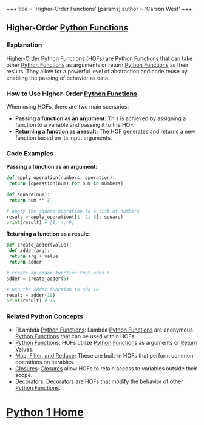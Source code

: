+++
 title = 'Higher-Order Functions'
[params]
	author = 'Carson West'
+++
## Higher-Order [Python Functions](./../python-functions/)

### Explanation
Higher-Order [Python Functions](./../python-functions/) (HOFs) are [Python Functions](./../python-functions/) that can take other [Python Functions](./../python-functions/) as arguments or return [Python Functions](./../python-functions/) as their results. They allow for a powerful level of abstraction and code reuse by enabling the passing of behavior as data.

### How to Use Higher-Order [Python Functions](./../python-functions/)
When using HOFs, there are two main scenarios:

- **Passing a function as an argument:** This is achieved by assigning a function to a variable and passing it to the HOF.
- **Returning a function as a result:** The HOF generates and returns a new function based on its input arguments.

### Code Examples
**Passing a function as an argument:**

```python
def apply_operation(numbers, operation):
 return [operation(num) for num in numbers]

def square(num):
 return num ** 2

# apply the square operation to a list of numbers
result = apply_operation([1, 2, 3], square)
print(result) # [1, 4, 9]
```

**Returning a function as a result:**

```python
def create_adder(value):
 def adder(arg):
 return arg + value
 return adder

# create an adder function that adds 5
adder = create_adder(5)

# use the adder function to add 10
result = adder(10)
print(result) # 15
```

### Related Python Concepts

- [[Lambda [Python Functions](./../python-functions/): Lambda [Python Functions](./../python-functions/) are anonymous [Python Functions](./../python-functions/) that can be used within HOFs.
- [Python Functions](./../python-functions/): HOFs utilize [Python Functions](./../python-functions/) as arguments or [Return Values](./../return-values/).
- [Map, Filter, and Reduce](./../map-filter-and-reduce/): These are built-in HOFs that perform common operations on iterables.
- [Closures](./../closures/): [Closures](./../closures/) allow HOFs to retain access to variables outside their scope.
- [Decorators](./../decorators/): [Decorators](./../decorators/) are HOFs that modify the behavior of other [Python Functions](./../python-functions/).
# [Python 1 Home](./../python-1-home/)